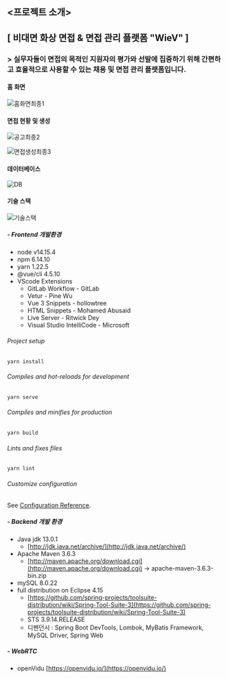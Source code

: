## <프로젝트 소개>

## [ 비대면 화상 면접 & 면접 관리 플랫폼 "WieV" ]

### > 실무자들이 면접의 목적인 지원자의 평가와 선발에 집중하기 위해 간편하고 효율적으로 사용할 수 있는 채용 및 면접 관리 플랫폼입니다.

#### 홈 화면

![홈화면최종1](https://user-images.githubusercontent.com/44192706/108472533-39000a00-72d0-11eb-94d8-346a5a05de9a.gif)

#### 면접 현황 및 생성

![공고최종2](https://user-images.githubusercontent.com/44192706/108472567-42897200-72d0-11eb-8249-2a56f835b592.gif)

![면접생성최종3](https://user-images.githubusercontent.com/44192706/108472551-3dc4be00-72d0-11eb-85da-e4c0e282fb5b.gif)

#### 데이터베이스

![DB](https://user-images.githubusercontent.com/44192706/108472683-6c429900-72d0-11eb-8e6e-1fb6c12c1c39.png)

#### 기술 스택

![기술스택](https://user-images.githubusercontent.com/44192706/108472701-706eb680-72d0-11eb-9e16-531c3fe8cfdd.png)

##### - Frontend 개발환경

- node v14.15.4
- npm 6.14.10
- yarn 1.22.5
- @vue/cli 4.5.10
- VScode Extensions
    - GitLab Workflow - GitLab
    - Vetur - Pine Wu
    - Vue 3 Snippets - hollowtree
    - HTML Snippets - Mohamed Abusaid
    - Live Server - Ritwick Dey
    - Visual Studio IntelliCode - Microsoft

###### Project setup
```
yarn install
```

###### Compiles and hot-reloads for development
```
yarn serve
```

###### Compiles and minifies for production
```
yarn build
```

###### Lints and fixes files
```
yarn lint
```

###### Customize configuration
See [Configuration Reference](https://cli.vuejs.org/config/).


##### - Backend 개발 환경

- Java jdk 13.0.1
    - [http://jdk.java.net/archive/](http://jdk.java.net/archive/)
- Apache Maven 3.6.3
    - [http://maven.apache.org/download.cgi](http://maven.apache.org/download.cgi) → apache-maven-3.6.3-bin.zip
- mySQL 8.0.22
- full distribution on Eclipse 4.15
    - [https://github.com/spring-projects/toolsuite-distribution/wiki/Spring-Tool-Suite-3](https://github.com/spring-projects/toolsuite-distribution/wiki/Spring-Tool-Suite-3)
    - STS 3.9.14.RELEASE
    - 디펜던시 : Spring Boot DevTools, Lombok, MyBatis Framework, MySQL Driver, Spring Web

##### - WebRTC

- openVidu [https://openvidu.io/](https://openvidu.io/)


